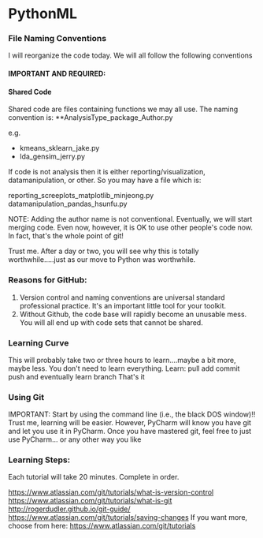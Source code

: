 # PythonML


###  File Naming Conventions

I will reorganize the code today. We will all follow the following conventions
#### IMPORTANT AND REQUIRED:

#### Shared Code
Shared code are files containing functions we may all use.
The naming convention is:
**AnalysisType_package_Author.py

e.g.  
- kmeans_sklearn_jake.py
- lda_gensim_jerry.py

If code is not analysis then it is either reporting/visualization, datamanipulation, or other.
So you may have a file which is:

reporting_screeplots_matplotlib_minjeong.py
datamanipulation_pandas_hsunfu.py

NOTE: Adding the author name is not conventional. Eventually, we will start merging code. Even now, however, it is OK to use other people's code now. In fact, that's the whole point of git!

Trust me. After a day or two, you will see why this is totally worthwhile.....just as our move to Python was worthwhile.

### Reasons for GitHub:
1. Version control and naming conventions  are universal standard professional practice. It's an important little tool for your toolkit.
2. Without Github, the code base will rapidly become an unusable mess. You will all end up with code sets that cannot be shared.

### Learning Curve
This will probably take two or three hours to learn....maybe a bit more, maybe less. You don't need to learn everything.
Learn:
pull
add
commit
push
and eventually learn branch
That's it

### Using Git
IMPORTANT: Start by using the command line (i.e., the black DOS window)!! Trust me, learning will be easier. However, PyCharm will know you have git and let you use it in  PyCharm. Once you have mastered git, feel free to just use  PyCharm... or any other way you like

### Learning Steps:
Each tutorial will take 20 minutes. Complete in order.

https://www.atlassian.com/git/tutorials/what-is-version-control
https://www.atlassian.com/git/tutorials/what-is-git
http://rogerdudler.github.io/git-guide/
https://www.atlassian.com/git/tutorials/saving-changes
If you want more, choose from here: https://www.atlassian.com/git/tutorials



